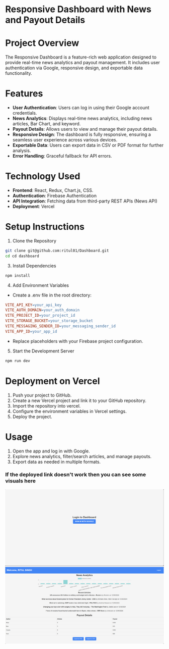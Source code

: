 # Responsive Dashboard with News and Payout Details

# Project Overview
The Responsive Dashboard is a feature-rich web application designed to provide real-time news analytics and payout management. 
It includes user authentication via Google, responsive design, and exportable data functionality.

# Features
- **User Authentication**: Users can log in using their Google account credentials.
- **News Analytics**: Displays real-time news analytics, including news articles, Bar Chart, and keyword.
- **Payout Details**: Allows users to view and manage their payout details.
- **Responsive Design**: The dashboard is fully responsive, ensuring a seamless user experience across various devices.
- **Exportable Data**: Users can export data in CSV or PDF format for further analysis.
- **Error Handling**: Graceful fallback for API errors.

# Technology Used
- **Frontend**: React, Redux, Chart.js, CSS.
- **Authentication**: Firebase Authentication
- **API Integration**: Fetching data from third-party REST APIs (News API)
- **Deployment**: Vercel

# Setup Instructions
1. Clone the Repository
```bash
git clone git@github.com:ritul01/Dashboard.git
cd cd dashboard
```
3. Install Dependencies
```bash
npm install
```
4. Add Environment Variables
- Create a .env file in the root directory:
```makefile
VITE_API_KEY=your_api_key
VITE_AUTH_DOMAIN=your_auth_domain
VITE_PROJECT_ID=your_project_id
VITE_STORAGE_BUCKET=your_storage_bucket
VITE_MESSAGING_SENDER_ID=your_messaging_sender_id
VITE_APP_ID=your_app_id
```
- Replace placeholders with your Firebase project configuration.

5. Start the Development Server
```bash
npm run dev
```

# Deployment on Vercel
1. Push your project to GitHub.
2. Create a new Vercel project and link it to your GitHub repository.
3. Import the repository into vercel.
4. Configure the environment variables in Vercel settings.
5. Deploy the project.


# Usage
1. Open the app and log in with Google.
2. Explore news analytics, filter/search articles, and manage payouts.
3. Export data as needed in multiple formats.


### If the deployed link doesn't work then you can see some visuals here
<img title="Login display" alt="Alt text" src="./src/assets/Screenshot 2024-12-31 164203.png">
<img title="Dashboard" alt="Alt text" src="./src/assets/Screenshot 2024-12-31 215002.png">
